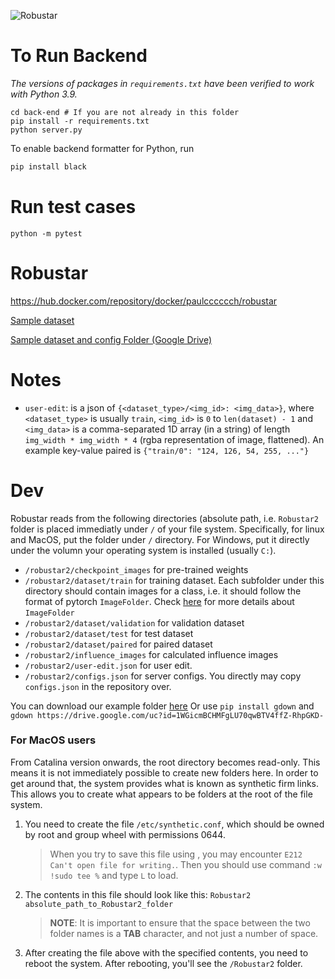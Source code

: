 ![Robustar](logo2.png "Robustar")

# To Run Backend

_The versions of packages in `requirements.txt` have been verified to work with Python 3.9._

```
cd back-end # If you are not already in this folder
pip install -r requirements.txt
python server.py
```

To enable backend formatter for Python, run

```bash
pip install black
```

# Run test cases

```
python -m pytest
```

# Robustar

https://hub.docker.com/repository/docker/paulcccccch/robustar

[Sample dataset](https://drive.google.com/file/d/1DTaPnWV91C9VXZ9JOBz7hoDxfyUXBpUv/view?usp=sharing)

[Sample dataset and config Folder (Google Drive)](https://drive.google.com/drive/u/1/folders/16z0qYdQSF6t5j8ve5BoA_yB7AX90ZdZH)

# Notes

- `user-edit`: is a json of `{<dataset_type>/<img_id>: <img_data>}`, where `<dataset_type>` is usually `train`, `<img_id>` is `0` to `len(dataset) - 1` and `<img_data>` is a comma-separated 1D array (in a string) of length `img_width * img_width * 4` (rgba representation of image, flattened). An example key-value paired is `{"train/0": "124, 126, 54, 255, ..."}`

# Dev

Robustar reads from the following directories (absolute path, i.e. `Robustar2` folder is placed immediatly under `/` of your file system. Specifically, for linux and MacOS, put the folder under `/` directory. For Windows, put it directly under the volumn your operating system is installed (usually `C:`).

- `/robustar2/checkpoint_images` for pre-trained weights
- `/robustar2/dataset/train` for training dataset. Each subfolder under this directory should contain images for a class, i.e. it should follow the format of pytorch `ImageFolder`. Check [here](https://developpaper.com/detailed-explanation-of-the-use-of-imagefolder-in-pytorch/) for more details about `ImageFolder`
- `/robustar2/dataset/validation` for validation dataset
- `/robustar2/dataset/test` for test dataset
- `/robustar2/dataset/paired` for paired dataset
- `/robustar2/influence_images` for calculated influence images
- `/robustar2/user-edit.json` for user edit.
- `/robustar2/configs.json` for server configs. You directly may copy `configs.json` in the repository over.

You can download our example folder [here](https://drive.google.com/drive/u/1/folders/16z0qYdQSF6t5j8ve5BoA_yB7AX90ZdZH)
Or use `pip install gdown` and `gdown https://drive.google.com/uc?id=1WGicmBCHMFgLU70qwBTV4ffZ-RhpGKD-`

### For MacOS users

From Catalina version onwards, the root directory becomes read-only. This means it is not immediately possible to create new folders here. In order to get around that, the system provides what is known as synthetic firm links. This allows you to create what appears to be folders at the root of the file system.

1. You need to create the file `/etc/synthetic.conf`, which should be owned by root and group wheel with permissions 0644.

   > When you try to save this file using , you may encounter `E212 Can't open file for writing.`. Then you should use command `:w !sudo tee %` and type `L` to load.

2. The contents in this file should look like this: `Robustar2    absolute_path_to_Robustar2_folder`

   > **NOTE**: It is important to ensure that the space between the two folder names is a **TAB** character, and not just a number of space.

3. After creating the file above with the specified contents, you need to reboot the system. After rebooting, you'll see the `/Robustar2` folder.
